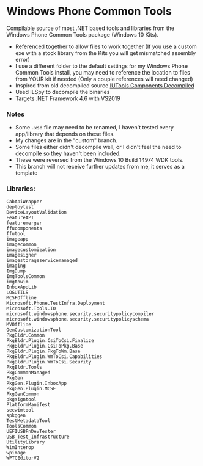# Windows Phone Common Tools
Compilable source of most .NET based tools and libraries from the Windows Phone Common Tools package (Windows 10 Kits). 

- Referenced together to allow files to work together (If you use a custom exe with a stock library from the Kits you will get mismatched assembly error)
- I use a different folder to the default settings for my Windows Phone Common Tools install, you may need to reference the location to files from YOUR kit if needed (Only a couple references will need changed)
- Inspired from old decompiled source [IUTools Components Decompiled](https://github.com/Empyreal96/IUTool_components_decompiled)
- Used ILSpy to decompile the binaries
- Targets .NET Framework 4.6 with VS2019

### Notes
- Some `.xsd` file may need to be renamed, I haven't tested every app/library that depends on these files.
- My changes are in the "custom" branch.
- Some files either didn't decompile well, or I didn't feel the need to decompile so they haven't been included.
- These were reversed from the Windows 10 Build 14974 WDK tools.
- This branch will not receive further updates from me, it serves as a template


### Libraries:

```
CabApiWrapper
deploytest
DeviceLayoutValidation
FeatureAPI
featuremerger
ffucomponents
ffutool
imageapp
imagecommon
imagecustomization
imagesigner
imagestorageservicemanaged
imaging
ImgDump
ImgToolsCommon
imgtowim
InboxAppLib
LOGUTILS
MCSFOffline
Microsoft.Phone.TestInfra.Deployment
Microsoft.Tools.IO
microsoft.windowsphone.security.securitypolicycompiler
microsoft.windowsphone.security.securitypolicyschema
MVOffline
OemCustomizationTool
PkgBldr.Common
PkgBldr.Plugin.CsiToCsi.Finalize
PkgBldr.Plugin.CsiToPkg.Base
PkgBldr.Plugin.PkgToWm.Base
PkgBldr.Plugin.WmToCsi.Capabilities
PkgBldr.Plugin.WmToCsi.Security
PkgBldr.Tools
PkgCommonManaged
PkgGen
PkgGen.Plugin.InboxApp
PkgGen.Plugin.MCSF
PkgGenCommon
pkgsigntool
PlatformManifest
secwimtool
spkggen
TestMetadataTool
ToolsCommon
UEFIUSBFnDevTester
USB_Test_Infrastructure
UtilityLibrary
WimInterop
wpimage
WPTCEditorV2
```
